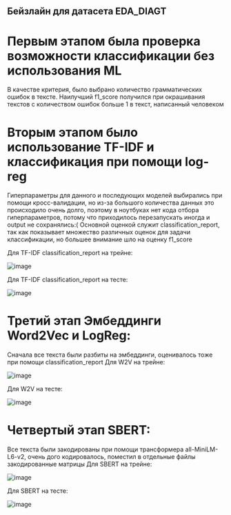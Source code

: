 ## Бейзлайн для датасета EDA_DIAGT

# Первым этапом была проверка возможности классификации без использования ML
В качестве критерия, было выбрано количество грамматических ошибок в тексте.
Наилучший f1_score получился при окрашивания текстов с количеством ошибок больше 1 в текст, написанный человеком

# Вторым этапом было использование  TF-IDF и классификация при помощи log-reg
Гиперпараметры для данного и последующих моделей выбирались при помощи кросс-валидации, но из-за большого количества данных это происходило очень долго, поэтому в ноутбуках нет кода отбора гиперпараметров, потому что приходилось перезапускать иногда и output не сохранялись:( Основной оценкой служит classification_report, так как показывает множество различных оценок для задачи классификации, но большее внимание шло на оценку f1_score

Для TF-IDF classification_report на трейне:

![image](https://github.com/user-attachments/assets/5f454b2d-b525-44b7-ae1a-e1335c91ffab)

Для TF-IDF classification_report на тесте:

![image](https://github.com/user-attachments/assets/a98f7f30-26de-4155-91ec-4f96181223e0)


# Третий этап Эмбеддинги Word2Vec и LogReg:
Сначала все текста были разбиты на эмбеддинги, оценивалось тоже при помощи classification_report
Для W2V на трейне:

![image](https://github.com/user-attachments/assets/06bc80fe-a70e-4eee-a283-2843b4f50783)

Для W2V на тесте:

![image](https://github.com/user-attachments/assets/b8e58b7a-41e3-4448-90d7-e217e2572093)

# Четвертый этап SBERT:
Все текста были закодированы при помощи трансформера all-MiniLM-L6-v2, очень дого кодировалось, поместил в отдельные файлы закодированные матрицы
Для SBERT на трейне:

![image](https://github.com/user-attachments/assets/84f2a9a0-f7c4-41ee-9389-9ead688c9772)

Для SBERT на тесте:

![image](https://github.com/user-attachments/assets/d8a62422-bc3c-4b60-8afe-027ef7008f9c)


